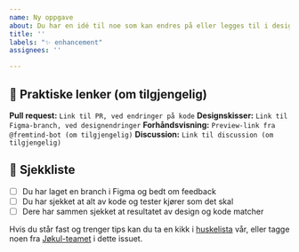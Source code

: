 ```yaml
---
name: Ny oppgave
about: Du har en idé til noe som kan endres på eller legges til i designsystemet
title: ''
labels: "✨ enhancement"
assignees: ''

---
```


<!-- Oppsummer kort hva som skal gjøres, og legg til relevante labels -->


## 🔗 Praktiske lenker (om tilgjengelig)

**Pull request:** `Link til PR, ved endringer på kode`
**Designskisser:** `Link til Figma-branch, ved designendringer`
**Forhåndsvisning:** `Preview-link fra @fremtind-bot (om tilgjengelig)`
**Discussion:** `Link til discussion (om tilgjengelig)`

## 🎯 Sjekkliste

- [ ] Du har laget en branch i Figma og bedt om feedback
- [ ] Du har sjekket at alt av kode og tester kjører som det skal
- [ ] Dere har sammen sjekket at resultatet av design og kode matcher

Hvis du står fast og trenger tips kan du ta en kikk i [huskelista](https://jokul.fremtind.no/guider/hvordan-endre-jokul#klar-for-%C3%A5-lansere-huskelista-hjelper-deg-) vår, eller tagge noen fra [Jøkul-teamet](https://jokul.fremtind.no/kom-i-gang/hjelp/#j%C3%B8kul-teamet) i dette issuet.
